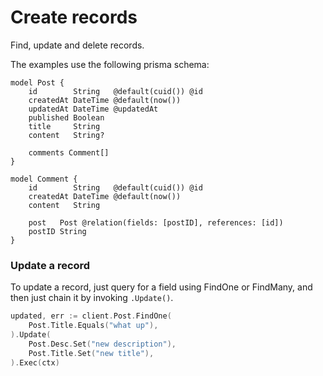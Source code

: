 # Create records

Find, update and delete records.

The examples use the following prisma schema:

```prisma
model Post {
    id        String   @default(cuid()) @id
    createdAt DateTime @default(now())
    updatedAt DateTime @updatedAt
    published Boolean
    title     String
    content   String?

    comments Comment[]
}

model Comment {
    id        String   @default(cuid()) @id
    createdAt DateTime @default(now())
    content   String

    post   Post @relation(fields: [postID], references: [id])
    postID String
}
```

### Update a record

To update a record, just query for a field using FindOne or FindMany, and then just chain it by invoking `.Update()`.

```go
updated, err := client.Post.FindOne(
    Post.Title.Equals("what up"),
).Update(
    Post.Desc.Set("new description"),
    Post.Title.Set("new title"),
).Exec(ctx)
```
